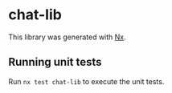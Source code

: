 # chat-lib

This library was generated with [Nx](https://nx.dev).

## Running unit tests

Run `nx test chat-lib` to execute the unit tests.

